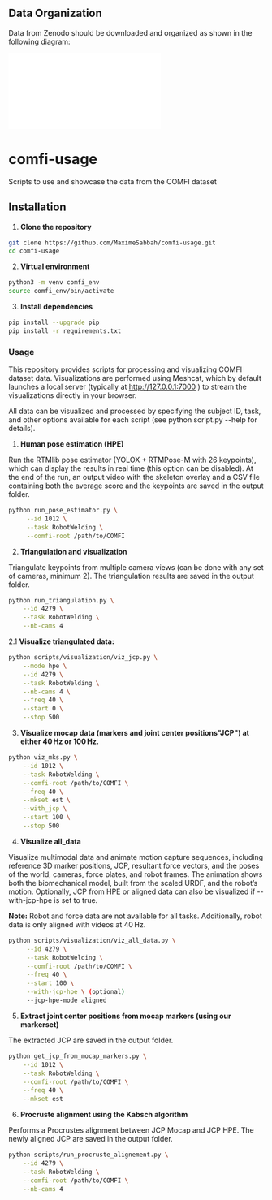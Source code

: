 ## Data Organization

Data from Zenodo should be downloaded and organized as shown in the following diagram:

![COMFI Organization](images/comfi_organisation.pdf)

# comfi-usage

Scripts to use and showcase the data from the COMFI dataset

## Installation

1. **Clone the repository**

```bash
git clone https://github.com/MaximeSabbah/comfi-usage.git
cd comfi-usage
```
2. **Virtual environment**
```bash
python3 -m venv comfi_env
source comfi_env/bin/activate
```

3. **Install dependencies**
```bash
pip install --upgrade pip
pip install -r requirements.txt
```
### Usage

This repository provides scripts for processing and visualizing COMFI dataset data. Visualizations are performed using Meshcat, which by default launches a local server (typically at http://127.0.0.1:7000
) to stream the visualizations directly in your browser.

All data can be visualized and processed by specifying the subject ID, task, and other options available for each script (see python script.py --help for details).

1. **Human pose estimation (HPE)**

Run the RTMlib pose estimator (YOLOX + RTMPose-M with 26 keypoints), which can display the results in real time (this option can be disabled). At the end of the run, an output video with the skeleton overlay and a CSV file containing both the average score and the keypoints are saved in the output folder.

```bash
python run_pose_estimator.py \
     --id 1012 \
     --task RobotWelding \
     --comfi-root /path/to/COMFI
```
2. **Triangulation and visualization**

Triangulate keypoints from multiple camera views (can be done with any set of cameras, minimum 2). The triangulation results are saved in the output folder.
```bash
python run_triangulation.py \
    --id 4279 \
    --task RobotWelding \
    --nb-cams 4
```
2.1 **Visualize triangulated data:**
```bash
python scripts/visualization/viz_jcp.py \
    --mode hpe \
    --id 4279 \
    --task RobotWelding \
    --nb-cams 4 \
    --freq 40 \
    --start 0 \
    --stop 500
```
3. **Visualize mocap data (markers and joint center positions"JCP") at either 40 Hz or 100 Hz.**
```bash
python viz_mks.py \
    --id 1012 \
    --task RobotWelding \
    --comfi-root /path/to/COMFI \
    --freq 40 \
    --mkset est \
    --with_jcp \
    --start 100 \
    --stop 500
```
4. **Visualize all_data**

Visualize multimodal data and animate motion capture sequences, including reference 3D marker positions, JCP, resultant force vectors, and the poses of the world, cameras, force plates, and robot frames. The animation shows both the biomechanical model, built from the scaled URDF, and the robot’s motion. Optionally, JCP from HPE or aligned data can also be visualized if --with-jcp-hpe is set to true.

**Note:** Robot and force data are not available for all tasks. Additionally, robot data is only aligned with videos at 40 Hz.
```bash
python scripts/visualization/viz_all_data.py \
     --id 4279 \
     --task RobotWelding \
     --comfi-root /path/to/COMFI \
     --freq 40 \
     --start 100 \
     --with-jcp-hpe \ (optional)
     --jcp-hpe-mode aligned

```
5. **Extract joint center positions from mocap markers (using our markerset)**

The extracted JCP are saved in the output folder.
```bash
python get_jcp_from_mocap_markers.py \
    --id 1012 \
    --task RobotWelding \
    --comfi-root /path/to/COMFI \
    --freq 40 \
    --mkset est

```
6. **Procruste alignment using the Kabsch algorithm**

Performs a Procrustes alignment between JCP Mocap and JCP HPE. The newly aligned JCP are saved in the output folder.
```bash
python scripts/run_procruste_alignement.py \
    --id 4279 \
    --task RobotWelding \
    --comfi-root /path/to/COMFI \
    --nb-cams 4
```
